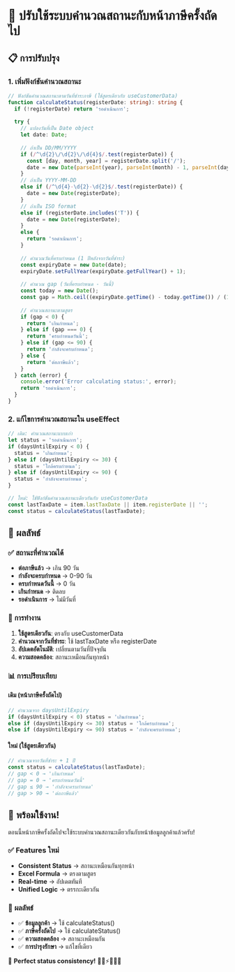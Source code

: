 # 🔄 ปรับใช้ระบบคำนวณสถานะกับหน้าภาษีครั้งถัดไป

## 📋 การปรับปรุง

### **1. เพิ่มฟังก์ชันคำนวณสถานะ**
```typescript
// ฟังก์ชันคำนวณสถานะตามวันที่ชำระภาษี (ใช้สูตรเดียวกับ useCustomerData)
function calculateStatus(registerDate: string): string {
  if (!registerDate) return 'รอดำเนินการ';
  
  try {
    // แปลงวันที่เป็น Date object
    let date: Date;
    
    // ถ้าเป็น DD/MM/YYYY
    if (/^\d{2}\/\d{2}\/\d{4}$/.test(registerDate)) {
      const [day, month, year] = registerDate.split('/');
      date = new Date(parseInt(year), parseInt(month) - 1, parseInt(day));
    }
    // ถ้าเป็น YYYY-MM-DD
    else if (/^\d{4}-\d{2}-\d{2}$/.test(registerDate)) {
      date = new Date(registerDate);
    }
    // ถ้าเป็น ISO format
    else if (registerDate.includes('T')) {
      date = new Date(registerDate);
    }
    else {
      return 'รอดำเนินการ';
    }
    
    // คำนวณวันที่ครบกำหนด (1 ปีหลังจากวันที่ชำระ)
    const expiryDate = new Date(date);
    expiryDate.setFullYear(expiryDate.getFullYear() + 1);
    
    // คำนวณ gap (วันที่ครบกำหนด - วันนี้)
    const today = new Date();
    const gap = Math.ceil((expiryDate.getTime() - today.getTime()) / (1000 * 60 * 60 * 24));
    
    // คำนวณสถานะตามสูตร
    if (gap < 0) {
      return 'เกินกำหนด';
    } else if (gap === 0) {
      return 'ครบกำหนดวันนี้';
    } else if (gap <= 90) {
      return 'กำลังจะครบกำหนด';
    } else {
      return 'ต่อภาษีแล้ว';
    }
  } catch (error) {
    console.error('Error calculating status:', error);
    return 'รอดำเนินการ';
  }
}
```

### **2. แก้ไขการคำนวณสถานะใน useEffect**
```typescript
// เดิม: คำนวณสถานะแบบเก่า
let status = 'รอดำเนินการ';
if (daysUntilExpiry < 0) {
  status = 'เกินกำหนด';
} else if (daysUntilExpiry <= 30) {
  status = 'ใกล้ครบกำหนด';
} else if (daysUntilExpiry <= 90) {
  status = 'กำลังจะครบกำหนด';
}

// ใหม่: ใช้ฟังก์ชันคำนวณสถานะเดียวกันกับ useCustomerData
const lastTaxDate = item.lastTaxDate || item.registerDate || '';
const status = calculateStatus(lastTaxDate);
```

## 🎯 ผลลัพธ์

### ✅ **สถานะที่คำนวณได้**
- **ต่อภาษีแล้ว** → เกิน 90 วัน
- **กำลังจะครบกำหนด** → 0-90 วัน
- **ครบกำหนดวันนี้** → 0 วัน
- **เกินกำหนด** → ติดลบ
- **รอดำเนินการ** → ไม่มีวันที่

### 🔄 **การทำงาน**
1. **ใช้สูตรเดียวกัน**: ตรงกับ useCustomerData
2. **คำนวณจากวันที่ชำระ**: ใช้ lastTaxDate หรือ registerDate
3. **อัปเดตอัตโนมัติ**: เปลี่ยนตามวันที่ปัจจุบัน
4. **ความสอดคล้อง**: สถานะเหมือนกันทุกหน้า

### 📊 **การเปรียบเทียบ**

#### **เดิม (หน้าภาษีครั้งถัดไป)**
```typescript
// คำนวณจาก daysUntilExpiry
if (daysUntilExpiry < 0) status = 'เกินกำหนด';
else if (daysUntilExpiry <= 30) status = 'ใกล้ครบกำหนด';
else if (daysUntilExpiry <= 90) status = 'กำลังจะครบกำหนด';
```

#### **ใหม่ (ใช้สูตรเดียวกัน)**
```typescript
// คำนวณจากวันที่ชำระ + 1 ปี
const status = calculateStatus(lastTaxDate);
// gap < 0 → 'เกินกำหนด'
// gap = 0 → 'ครบกำหนดวันนี้'
// gap ≤ 90 → 'กำลังจะครบกำหนด'
// gap > 90 → 'ต่อภาษีแล้ว'
```

## 🚀 พร้อมใช้งาน!

ตอนนี้หน้าภาษีครั้งถัดไปจะใช้ระบบคำนวณสถานะเดียวกันกับหน้าข้อมูลลูกค้าแล้วครับ!

### ✅ **Features ใหม่**
- **Consistent Status** → สถานะเหมือนกันทุกหน้า
- **Excel Formula** → ตรงตามสูตร
- **Real-time** → อัปเดตทันที
- **Unified Logic** → ตรรกะเดียวกัน

### 🎯 **ผลลัพธ์**
- ✅ **ข้อมูลลูกค้า** → ใช้ calculateStatus()
- ✅ **ภาษีครั้งถัดไป** → ใช้ calculateStatus()
- ✅ **ความสอดคล้อง** → สถานะเหมือนกัน
- ✅ **การบำรุงรักษา** → แก้ไขที่เดียว

🎯 **Perfect status consistency!** 🔄📅⚡🧮👥🚗
